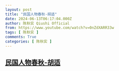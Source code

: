 ```yaml
---
layout: post
title: "民国人物春秋-胡适"
date: 2024-06-13T06:17:04.000Z
author: 陈秋实 Qiushi Official
from: https://www.youtube.com/watch?v=0nZdXARR33w
tags: [ 陈秋实 ]
comments: True
categories: [ 陈秋实 ]
---
```

<!--1718259424000-->
[民国人物春秋-胡适](https://www.youtube.com/watch?v=0nZdXARR33w)
------

<div>

</div>
